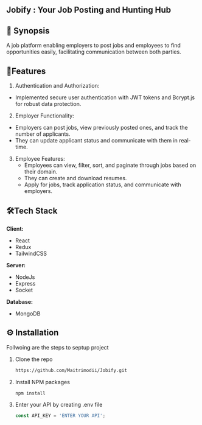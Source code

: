 

## Jobify : Your Job Posting and Hunting Hub


## 📑 Synopsis 

A job platform enabling employers to post jobs and employees to find opportunities easily, facilitating communication between both parties.
## 📜Features 

1. Authentication and Authorization:
- Implemented secure user authentication with JWT tokens and Bcrypt.js for robust data protection.

2. Employer Functionality:
- Employers can post jobs, view previously posted ones, and track the number of applicants.
- They can update applicant status and communicate with them in real-time.

3. Employee Features:
    - Employees can view, filter, sort, and paginate through jobs based on their domain.
    - They can create and download resumes.
    - Apply for jobs, track application status, and communicate with employers.
   
  

## 🛠️Tech Stack

**Client:** 
* React
* Redux 
* TailwindCSS

**Server:** 
* NodeJs
* Express
* Socket


**Database:**
* MongoDB 



## ⚙️ Installation

Follwoing are the steps to septup project

1. Clone the repo
   ```sh
   https://github.com/Maitrimodii/Jobify.git
   ```
2. Install NPM packages
   ```sh
   npm install
   ```
3. Enter your API by creating .env file
   ```js
   const API_KEY = 'ENTER YOUR API';
   ```


